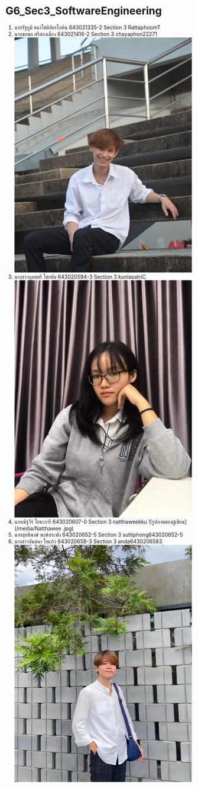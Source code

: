 # G6_Sec3_SoftwareEngineering
1. นายรัฐภูมิ ธนาโชติอัครโภคิน 643021335-2 Section 3 RattaphoomT
1. นายชยพล ศรีสองเมือง 643021416-2 Section 3 chayaphon22271
 ![รูปภาพของผู้เขียน](/media/Chayaphon.jpg)
1. นางสาวกุลสตรี ไชยหัด 643020594-3 Section 3 kunlasatriC
 ![รูปภาพของผู้เขียน](/media/kunlasatri.jpg)
1. นายณัฐวีร์ โยธะการี 643020607-0 Section 3 natthaweekku
 ![รูปภาพของผู้เขียน](/media/Natthawee .jpg)
1. นายสุทธิพงษ์ พงษ์สระพัง 643020652-5 Section 3 suttiphong643020652-5
1. นางสาวอันด์ดา ใยแก้ว 643020658-3 Section 3 anda6430206583
 ![รูปภาพของผู้เขียน](/media/Anda.jpg)

